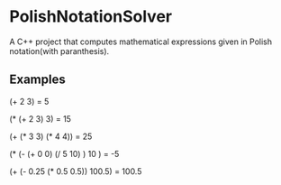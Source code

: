 # PolishNotationSolver
A C++ project that computes mathematical expressions given in Polish notation(with paranthesis).
## Examples
(+ 2 3) = 5

(* (+ 2 3) 3) = 15

(+ (* 3 3) (* 4 4)) = 25

(* (- (+ 0 0) (/ 5 10) ) 10 ) = -5

(+ (- 0.25 (* 0.5 0.5)) 100.5) = 100.5

